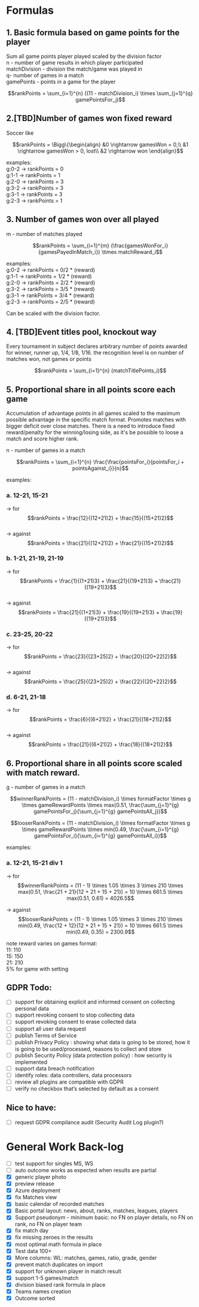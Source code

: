 # Formulas  

## 1. Basic formula based on game points for the player
Sum all game points player played scaled by the division factor  
n - number of game results in which player participated  
matchDivision - division the match/game was played in  
q- number of games in a match  
gamePoints - points in a game for the player  
  
$$rankPoints = \sum_{i=1}^{n} ((11 - matchDivision_i) \times \sum_{j=1}^{q} gamePointsFor_j)$$ 

## 2.[TBD]Number of games won fixed reward  

Soccer like  

$$rankPoints = \Bigg\{\begin{align}
 &0 \rightarrow gamesWon = 0,\\
 &1 \rightarrow gamesWon > 0, lost\\
 &2 \rightarrow won
\end{align}$$


examples:  
g:0-2 -> rankPoints = 0  
g:1-1 -> rankPoints = 1  
g:2-0 -> rankPoints = 3  
g:3-2 -> rankPoints = 3  
g:3-1 -> rankPoints = 3  
g:2-3 -> rankPoints = 1  


## 3. Number of games won over all played  
m - number of matches played

$$rankPoints = \sum_{i=1}^{m} (\frac{gamesWonFor_i}{gamesPayedInMatch_i}) \times matchReward_i$$ 

examples:  
g:0-2 -> rankPoints = 0/2 * (reward)  
g:1-1 -> rankPoints = 1/2 * (reward)  
g:2-0 -> rankPoints = 2/2 * (reward)  
g:3-2 -> rankPoints = 3/5 * (reward)  
g:3-1 -> rankPoints = 3/4 * (reward)  
g:2-3 -> rankPoints = 2/5 * (reward)  

Can be scaled with the division factor.

## 4. [TBD]Event titles pool, knockout way  
Every tournament in subject declares arbitrary number of points awarded for winner, runner up, 1/4, 1/8, 1/16. the recognition level is on number of matches won, not games or points

$$rankPoints = \sum_{i=1}^{n} (matchTitlePoints_i)$$

## 5. Proportional share in all points score each game

Accumulation of advantage points in all games scaled to the maximum possible advantage in the specific match format. Promotes matches with bigger deficit over close matches. There is a need to introduce fixed reward/penalty for the winning/losing side, as it's be possible to loose a match and score higher rank.

n - number of games in a match  

$$rankPoints = \sum_{i=1}^{n} \frac{\frac{pointsFor_i}{pointsFor_i + pointsAgainst_i}}{n}$$

examples:  
### a. 12-21, 15-21  
-> for $$rankPoints = \frac{12}{(12+21)2} + \frac{15}{(15+21)2}$$  
-> against $$rankPoints = \frac{21}{(12+21)2} + \frac{21}{(15+21)2}$$  

### b. 1-21, 21-19, 21-19 
-> for $$rankPoints = \frac{1}{(1+21)3} + \frac{21}{(19+21)3} + \frac{21}{(19+21)3}$$  
-> against $$rankPoints = \frac{21}{(1+21)3} + \frac{19}{(19+21)3} + \frac{19}{(19+21)3}$$  

### c. 23-25, 20-22  
-> for $$rankPoints = \frac{23}{(23+25)2} + \frac{20}{(20+22)2}$$  
-> against $$rankPoints = \frac{25}{(23+25)2} + \frac{22}{(20+22)2}$$  

### d. 6-21, 21-18 
-> for $$rankPoints = \frac{6}{(6+21)2} + \frac{21}{(18+21)2}$$  
-> against $$rankPoints = \frac{21}{(6+21)2} + \frac{18}{(18+21)2}$$  

## 6. Proportional share in all points score scaled with match reward.  

g - number of games in a match  

$$winnerRankPoints = (11 - matchDivision_i) \times formatFactor \times g \times gameRewardPoints \times max(0.51, \frac{\sum_{j=1}^{g} gamePointsFor_j}{\sum_{j=1}^{g} gamePointsAll_j})$$  

$$looserRankPoints = (11 - matchDivision_i) \times formatFactor \times g \times gameRewardPoints \times min(0.49, \frac{\sum_{i=1}^{g} gamePointsFor_i}{\sum_{i=1}^{g} gamePointsAll_i})$$  

examples:  
### a. 12-21, 15-21  div 1
-> for $$winnerRankPoints  
= (11 - 1) \times 1.05 \times 3 \times 210 \times max(0.51, \frac{21 + 21}{12 + 21 + 15 + 21})  
= 10 \times 661.5 \times max(0.51, 0.61) = 4026.5$$

-> against $$looserRankPoints  
= (11 - 1) \times 1.05 \times 3 \times 210 \times min(0.49, \frac{12 + 12}{12 + 21 + 15 + 21})  
= 10 \times 661.5 \times min(0.49, 0.35) = 2300.9$$

note reward varies on games format:  
 11: 110  
 15: 150  
 21: 210  
 5% for game with setting  

## GDPR Todo:
- [ ] support for obtaining explicit and informed consent on collecting personal data
- [ ] support revoking consent to stop collecting data
- [ ] support revoking consent to erase collected data
- [ ] support all user data request
- [ ] publish Terms of Service
- [ ] publish Privacy Policy : showing what data is going to be stored, how it is going to be used/processed, reasons to collect and store
- [ ] publish Security Policy (data protection policy) : how security is implemented
- [ ] support data breach notification
- [ ] identify roles: data controllers, data processors
- [ ] review all plugins are compatible with GDPR
- [ ] verify no checkbox that’s selected by default as a consent
## Nice to have:  
- [ ] request GDPR compilance audit (Security Audit Log plugin?)

# General Work Back-log
- [ ] test support for singles MS, WS
- [ ] auto outcome works as expected when results are partial
- [x] generic player photo
- [x] preview release
- [x] Azure deployment
- [x] fix Matches view
- [x] basic calendar of recorded matches
- [x] Basic portal layout: news, about, ranks, matches, leagues, players
- [x] Support pseudonym - minimum basic: no FN on player details, no FN on rank, no FN on player team
- [x] fix match day
- [x] fix missing zeroes in the results
- [x] most optimal math formula in place
- [x] Test data 100+
- [x] More columns: WL: matches, games, ratio, grade, gender
- [x] prevent match duplicates on import
- [x] support for unknown player in match result
- [x] support 1-5 games/match
- [x] division biased rank formula in place
- [x] Teams names creation
- [x] Outcome sorted  
